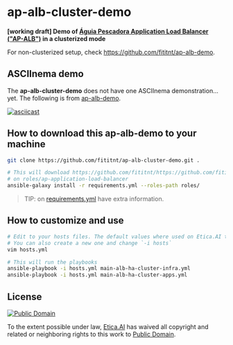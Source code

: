 # ap-alb-cluster-demo
**[working draft] Demo of [Águia Pescadora Application Load Balancer ("AP-ALB")](https://github.com/fititnt/ap-application-load-balancer) in a clusterized mode**

For non-clusterized setup, check <https://github.com/fititnt/ap-alb-demo>.

## ASCIInema demo

<!--
Demo:

    asciinema rec ap-alb-demo-004 --idle-time-limit 5 --title "ap-alb-demo (AP-ALB v0.6.4-beta)"

    cat hosts && sleep 4 && cat main.yml && sleep 4 && cat apps-server.yml && sleep 4 && cat db-server.yml && sleep 4 && cat group_vars/all.yml && sleep 6 && cat group_vars/apps_servers.yml && sleep 6 && cat group_vars/apps_servers.yml

    ansible-playbook -i hosts main.yml


Em caso de falha:
    ansible-playbook -i hosts main.yml --start-at-task="ALB/UFW clusterfuck-pre-check.yml"
    ansible-playbook -i hosts main.yml --start-at-task="Configure the kernel to keep connections alive when enabling the firewall"

-->

The **ap-alb-cluster-demo** does not have one ASCIInema demonstration... yet.
The following is from [ap-alb-demo](https://github.com/fititnt/ap-alb-demo).

[![asciicast](https://asciinema.org/a/281411.svg)](https://asciinema.org/a/281411)

## How to download this ap-alb-demo to your machine

```bash
git clone https://github.com/fititnt/ap-alb-cluster-demo.git .

# This will download https://github.com/fititnt/https://github.com/fititnt/ap-application-load-balancer
# on roles/ap-application-load-balancer
ansible-galaxy install -r requirements.yml --roles-path roles/
```

> TIP: on [requirements.yml](requirements.yml) have extra information.

## How to customize and use

```bash
# Edit to your hosts files. The default values where used on Etica.AI test servers
# You can also create a new one and change `-i hosts`
vim hosts.yml

# This will run the playbooks
ansible-playbook -i hosts.yml main-alb-ha-cluster-infra.yml
ansible-playbook -i hosts.yml main-alb-ha-cluster-apps.yml
```

## License
[![Public Domain](https://i.creativecommons.org/p/zero/1.0/88x31.png)](UNLICENSE)

To the extent possible under law, [Etica.AI](https://etica.ai/) has waived all
copyright and related or neighboring rights to this work to
[Public Domain](UNLICENSE).

